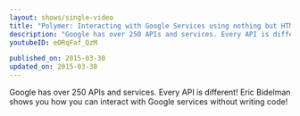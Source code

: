 ```yaml
---
layout: shows/single-video
title: "Polymer: Interacting with Google Services using nothing but HTML"
description: "Google has over 250 APIs and services. Every API is different! Eric Bidelman shows you how you can interact with Google services without writing code!"
youtubeID: eORqFaf_QzM

published_on: 2015-03-30
updated_on: 2015-03-30
---
```


Google has over 250 APIs and services. Every API is different! Eric Bidelman shows you how you can interact with Google services without writing code!
